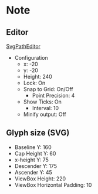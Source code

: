 # Note

## Editor

[SvgPathEditor](https://yqnn.github.io/svg-path-editor/)

- Configuration
    - x: -20
    - y: -20
    - Height: 240
    - Lock: On
    - Snap to Grid: On/Off
        - Point Precision: 4
    - Show Ticks: On
        - Interval: 10
    - Minify output: Off

## Glyph size (SVG)

- Baseline Y: 160
- Cap Height Y: 60
- x-height Y: 75
- Descender Y: 175
- Ascender Y: 45
- ViewBox Height: 220
- ViewBox Horizontal Padding: 10